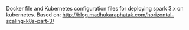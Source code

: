Docker file and Kubernetes configuration files for deploying spark 3.x on kubernetes. Based on: http://blog.madhukaraphatak.com/horizontal-scaling-k8s-part-3/
